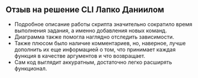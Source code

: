 ## Отзыв на решение CLI Лапко Даниилом
+ Подробное описание работы скрипта значительно сократило время выполнения задания, а именно добавления новых команд.
+ Диаграмма также помогла наглядно отследить зависимости.
+ Также плюсом было наличие комментариев, но, наверное, лучше дополнить их еще информацией о том, что принимает каждая функция в качестве аргументов и что возвращает.
+ Сам код выглядит аккуратным, достаточно легко расширять функционал.
